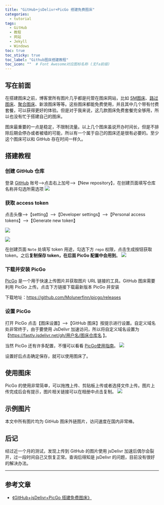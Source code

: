 ```yaml
---
title: "GitHub+jsDelivr+PicGo 搭建免费图床"
categories:
  - tutorial
tags:
  - GitHub
  - 教程
  - 网站
  - Jekyll
  - Windows
toc: true
toc_sticky: true
toc_label: "Github图床搭建教程"
toc_icon: ""  # Font Awesome对应图标名称 (无fa前缀)	
---
```

## 写在前面
在搭建图床之前，博客里所有图片几乎都是托管在图床网站，比如 [SM图床](https://sm.ms/)、[路过图床](https://imgchr.com/)、[聚合图床](https://www.superbed.cn/)、新浪图床等等。这些图床都能免费使用，并且其中几个带有付费套餐，可以获得更好的体验。但是对于我来说，这几款图床免费套餐完全够用，所以也没有忙于搭建自己的图床。

图床最重要的一点是稳定，不限制流量。以上几个图床虽说开办时间长，但是不排除后期会停办或者被墙的可能，所以有一个属于自己的图床还是很有必要的。至少这个图床可以和 GitHub 存在时间一样久。

## 搭建教程

### 创建 GitHub 仓库
登录 [GitHub][1] 账号-->点击右上加号-->【New repository】，在创建页面填写仓库名称并勾选所需选项
![](https://fastly.jsdelivr.net/gh/sunete/imghost/imgcreat-a-new-repository.png)

### 获取 access token
点击头像-->【setting】-->【Developer settings】-->【Personal access tokens】-->【Generate new token】

![](https://fastly.jsdelivr.net/gh/sunete/imghost/imgdeveloper-settings.png)

![](https://fastly.jsdelivr.net/gh/sunete/imghost/imggenerate-new-token.png)

在创建页面 `Note` 处填写 token 用途，勾选下方 `repo` 权限，点击生成按钮获取 token。之后**复制保存 token，在后面 PicGo 配置中会用到**。
![](https://fastly.jsdelivr.net/gh/sunete/imghost/imgnote-and-scopes.png)

### 下载并安装 PicGo
[PicGo](https://github.com/Molunerfinn/PicGo) 是一个用于快速上传图片并获取图片 URL 链接的工具。GitHub 图床需要利用 PicGo 上传。点击下方链接下载最新版本 PicGo 并安装

下载地址：<https://github.com/Molunerfinn/picgo/releases>

### 设置 PicGo
打开 PicGo 点击【图床设置】-->【GitHub 图床】按提示进行设置。自定义域名处非常终于，由于要使用 JsDelivr 加速访问，所以将自定义域名设置为【https://fastly.jsdelivr.net/gh/用户名/图床仓库名 】。

当然 PicGo 还有许多配置，不懂可以看看 [PicGo使用指南](https://picgo.github.io/PicGo-Doc/zh/guide/)。
![](https://fastly.jsdelivr.net/gh/sunete/imghost/imgPicGo-setting.png)

设置好后点击确定保存，就可以使用图床了。

## 使用图床
PicGo 的使用非常简单，可以拖拽上传、剪贴板上传或者选择文件上传。图片上传完成后会有提示，图片相关链接可以在相册中点击复制。
![](https://fastly.jsdelivr.net/gh/sunete/imghost/img20200412194904.png)

## 示例图片
本文中所有图片均为 GitHub 图床外链图片，访问速度在国内非常棒。

## 后记
经过近一个月的测试，发现上传到 GitHub 的图片使用 jsDelivr 加速后偶尔会裂开，过一段时间自己又恢复正常。查询后得知是 jsDelivr 的问题，目前没有很好的解决办法。

-------------------

## 参考文章

- [《GitHub+jsDelivr+PicGo 搭建免费图床》](https://segmentfault.com/a/1190000020240864)

[1]: https://github.com/